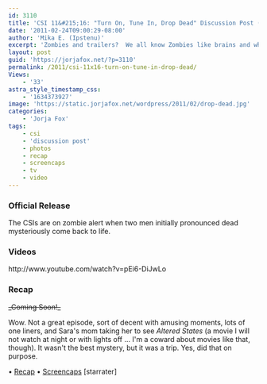 ```yaml
---
id: 3110
title: 'CSI 11&#215;16: "Turn On, Tune In, Drop Dead" Discussion Post (Updated!)'
date: '2011-02-24T09:00:29-08:00'
author: 'Mika E. (Ipstenu)'
excerpt: 'Zombies and trailers?  We all know Zombies like brains and who''s the brainiest CSI we know?  Sara better watch out on tonight''s _CSI_. (Updated with Screencaps and recap!)'
layout: post
guid: 'https://jorjafox.net/?p=3110'
permalink: /2011/csi-11x16-turn-on-tune-in-drop-dead/
Views:
    - '33'
astra_style_timestamp_css:
    - '1634373927'
image: 'https://static.jorjafox.net/wordpress/2011/02/drop-dead.jpg'
categories:
    - 'Jorja Fox'
tags:
    - csi
    - 'discussion post'
    - photos
    - recap
    - screencaps
    - tv
    - video
---
```


<h3>Official Release</h3>
The CSIs are on zombie alert when two men initially pronounced dead mysteriously come back to life.

<h3>Videos</h3>
http://www.youtube.com/watch?v=pEi6-DiJwLo

<h3>Recap</h3>
<del datetime="2011-02-25T03:09:53+00:00">_Coming Soon!_</del>

Wow. Not a great episode, sort of decent with amusing moments, lots of one liners, and Sara's mom taking her to see _Altered States_ (a movie I will not watch at night or with lights off ... I'm a coward about movies like that, though).  It wasn't the best mystery, but it was a trip.  Yes, did that on purpose.

&bull; <a href="https://jorjafox.net/wiki/Turn_On_Tune_In_Drop_Dead">Recap</a>
&bull; <a href="https://jorjafox.net/gallery/tv/csi/season11/totidd">Screencaps</a>
[starrater]
